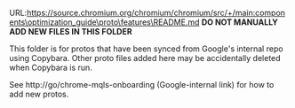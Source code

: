 URL:https://source.chromium.org/chromium/chromium/src/+/main:components\optimization_guide\proto\features\README.md
**DO NOT MANUALLY ADD NEW FILES IN THIS FOLDER**

This folder is for protos that have been synced from Google's internal repo
using Copybara. Other proto files added here may be accidentally deleted when
Copybara is run.

See http://go/chrome-mqls-onboarding (Google-internal link) for how to add new
protos.
